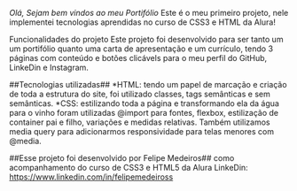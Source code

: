 *Olá, Sejam bem vindos ao meu Portifólio*
Este é o meu primeiro projeto, nele implementei tecnologias aprendidas no curso de CSS3 e HTML da Alura!

Funcionalidades do projeto
Este projeto foi desenvolvido para ser tanto um um portifólio quanto uma carta de apresentação e um currículo, tendo 3 páginas com conteúdo e botões clicávels para o meu perfil do GitHub, LinkeDin
e Instagram.

##Tecnologias utilizadas##
*HTML: tendo um papel de marcação e criação de toda a estrutura do site, foi utilizado classes, tags semânticas e sem semânticas.
*CSS: estilizando toda a página e transformando ela da água para o vinho foram utilizadas @import para fontes, flexbox, estilização de container pai e filho, variações e medidas relativas.
Também utilizamos media query para adicionarmos responsividade para telas menores com @media.

##Esse projeto foi desenvolvido por Felipe Medeiros##
como acompanhamento do curso de CSS3 e HTML5 da Alura
LinkeDin: https://www.linkedin.com/in/felipemedeiross